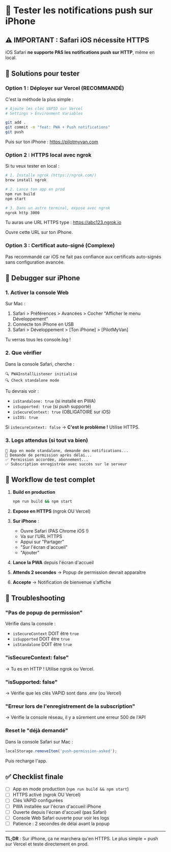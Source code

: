 # 🍎 Tester les notifications push sur iPhone

## ⚠️ IMPORTANT : Safari iOS nécessite HTTPS

iOS Safari **ne supporte PAS les notifications push sur HTTP**, même en local.

## 🚀 Solutions pour tester

### Option 1 : Déployer sur Vercel (RECOMMANDÉ)

C'est la méthode la plus simple :

```bash
# Ajoute les clés VAPID sur Vercel
# Settings > Environment Variables

git add .
git commit -m "feat: PWA + Push notifications"
git push
```

Puis sur ton iPhone : https://pilotmyvan.com

### Option 2 : HTTPS local avec ngrok

Si tu veux tester en local :

```bash
# 1. Installe ngrok (https://ngrok.com/)
brew install ngrok

# 2. Lance ton app en prod
npm run build
npm start

# 3. Dans un autre terminal, expose avec ngrok
ngrok http 3000
```

Tu auras une URL HTTPS type : https://abc123.ngrok.io

Ouvre cette URL sur ton iPhone.

### Option 3 : Certificat auto-signé (Complexe)

Pas recommandé car iOS ne fait pas confiance aux certificats auto-signés sans configuration avancée.

## 🐛 Debugger sur iPhone

### 1. Activer la console Web

Sur Mac :
1. Safari > Préférences > Avancées > Cocher "Afficher le menu Développement"
2. Connecte ton iPhone en USB
3. Safari > Développement > [Ton iPhone] > [PilotMyVan]

Tu verras tous les console.log !

### 2. Que vérifier

Dans la console Safari, cherche :

```
🔍 PWAInstallListener initialisé
🔍 Check standalone mode
```

Tu devrais voir :
- `isStandalone: true` (si installé en PWA)
- `isSupported: true` (si push supporté)
- `isSecureContext: true` (OBLIGATOIRE sur iOS)
- `isIOS: true`

Si `isSecureContext: false` → **C'est le problème !** Utilise HTTPS.

### 3. Logs attendus (si tout va bien)

```
📱 App en mode standalone, demande des notifications...
📱 Demande de permission après délai...
✅ Permission accordée, abonnement...
✅ Subscription enregistrée avec succès sur le serveur
```

## 📱 Workflow de test complet

1. **Build en production**
   ```bash
   npm run build && npm start
   ```

2. **Expose en HTTPS** (ngrok OU Vercel)

3. **Sur iPhone** :
   - Ouvre Safari (PAS Chrome iOS !)
   - Va sur l'URL HTTPS
   - Appui sur "Partager"
   - "Sur l'écran d'accueil"
   - "Ajouter"

4. **Lance la PWA** depuis l'écran d'accueil

5. **Attends 2 secondes** → Popup de permission devrait apparaître

6. **Accepte** → Notification de bienvenue s'affiche

## 🔧 Troubleshooting

### "Pas de popup de permission"

Vérifie dans la console :
- `isSecureContext` DOIT être `true`
- `isSupported` DOIT être `true`
- `isStandalone` DOIT être `true`

### "isSecureContext: false"

→ Tu es en HTTP ! Utilise ngrok ou Vercel.

### "isSupported: false"

→ Vérifie que les clés VAPID sont dans .env (ou Vercel)

### "Erreur lors de l'enregistrement de la subscription"

→ Vérifie la console réseau, il y a sûrement une erreur 500 de l'API

### Reset le "déjà demandé"

Dans la console Safari sur Mac :
```javascript
localStorage.removeItem('push-permission-asked');
```

Puis recharge l'app.

## ✅ Checklist finale

- [ ] App en mode production (`npm run build && npm start`)
- [ ] HTTPS activé (ngrok OU Vercel)
- [ ] Clés VAPID configurées
- [ ] PWA installée sur l'écran d'accueil iPhone
- [ ] Ouverte depuis l'écran d'accueil (pas Safari)
- [ ] Console Web Safari ouverte pour voir les logs
- [ ] Patience : 2 secondes de délai avant la popup

---

**TL;DR** : Sur iPhone, ça ne marchera qu'en HTTPS. Le plus simple = push sur Vercel et teste directement en prod.

